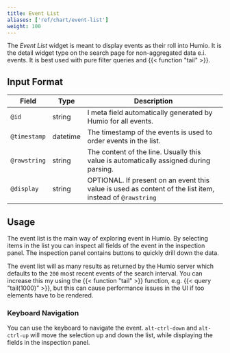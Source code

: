 ```yaml
---
title: Event List
aliases: ['ref/chart/event-list']
weight: 100
---
```


The _Event List_ widget is meant to display events as their roll into Humio. It
is the detail widget type on the search page for non-aggregated data e.i. events.
It is best used with pure filter queries and {{< function "tail" >}}.

## Input Format

| Field         | Type     | Description                                                                                                     |
|---------------|----------|-----------------------------------------------------------------------------------------------------------------|
| `@id`         | string   | I meta field automatically generated by Humio for all events.                                                   |
| `@timestamp`  | datetime | The timestamp of the events is used to order events in the list.                                                |
| `@rawstring`  | string   | The content of the line. Usually this value is automatically assigned during parsing.                           |
| `@display`    | string   | OPTIONAL. If present on an event this value is used as content of the list item, instead of `@rawstring`        |

## Usage

The event list is the main way of exploring event in Humio. By selecting items in
the list you can inspect all fields of the event in the inspection panel.
The inspection panel contains buttons to quickly drill down the data.

The event list will as many results as returned by the Humio server which defaults
to the `200` most recent events of the search interval. You can increase this
my using the {{< function "tail" >}} function, e.g. {{< query "tail(1000)" >}},
but this can cause performance issues in the UI if too elements have to be rendered.  

### Keyboard Navigation

You can use the keyboard to navigate the event. `alt-ctrl-down` and `alt-ctrl-up`
will move the selection up and down the list, while displaying the fields in the
inspection panel.
